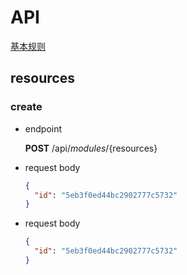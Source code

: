 # API

[基本规则](https://github.com/inetfuture/technote/blob/master/restful_api.md#best-practices)

## resources

### create

- endpoint

  **POST** /api/${modules}/${resources}

- request body

  ```json
  {
    "id": "5eb3f0ed44bc2902777c5732"
  }
  ```

- request body

  ```json
  {
    "id": "5eb3f0ed44bc2902777c5732"
  }
  ```
